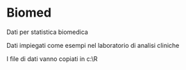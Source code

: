 # Biomed
Dati per statistica biomedica

Dati impiegati come esempi nel laboratorio di analisi cliniche

I file di dati vanno copiati in c:\R

